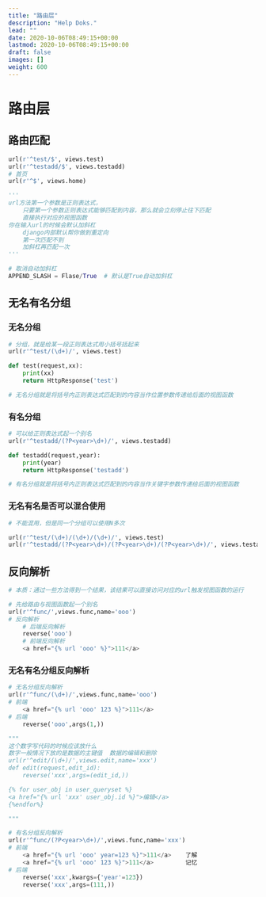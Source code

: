```yaml
---
title: "路由层"
description: "Help Doks."
lead: ""
date: 2020-10-06T08:49:15+00:00
lastmod: 2020-10-06T08:49:15+00:00
draft: false
images: []
weight: 600
---
```



# 路由层

## 路由匹配
```python
url(r'^test/$', views.test)
url(r'^testadd/$', views.testadd)
# 首页
url(r'^$', views.home)

'''
url方法第一个参数是正则表达式，
	只要第一个参数正则表达式能够匹配到内容，那么就会立刻停止往下匹配
    直接执行对应的视图函数
你在输入url的时候会默认加斜杠
	django内部默认帮你做到重定向
    第一次匹配不到
    加斜杠再匹配一次
'''

# 取消自动加斜杠
APPEND_SLASH = Flase/True  # 默认是True自动加斜杠
```
<a name="bj4ym"></a>
## 无名有名分组
<a name="i13CR"></a>
### 无名分组
```python
# 分组，就是给某一段正则表达式用小括号括起来
url(r'^test/(\d+)/', views.test)

def test(request,xx):
    print(xx)
    return HttpResponse('test')

# 无名分组就是将括号内正则表达式匹配到的内容当作位置参数传递给后面的视图函数
```
<a name="Z3V1Y"></a>
### 有名分组
```python
# 可以给正则表达式起一个别名
url(r'^testadd/(?P<year>\d+)/', views.testadd)

def testadd(request,year):
    print(year)
    return HttpResponse('testadd')

# 有名分组就是将括号内正则表达式匹配到的内容当作关键字参数传递给后面的视图函数
```
<a name="yCrii"></a>
### 无名有名是否可以混合使用
```python
# 不能混用，但是同一个分组可以使用N多次

url(r'^test/(\d+)/(\d+)/(\d+)/', views.test)
url(r'^testadd/(?P<year>\d+)/(?P<year>\d+)/(?P<year>\d+)/', views.testadd)
```
<a name="t5Lhi"></a>
## 反向解析
```python
# 本质：通过一些方法得到一个结果，该结果可以直接访问对应的url触发视图函数的运行

# 先给路由与视图函数起一个别名
url(r'^func/',views.func,name='ooo')
# 反向解析
	# 后端反向解析
    reverse('ooo')
    # 前端反向解析
    <a href="{% url 'ooo' %}">111</a>
```
<a name="R25rs"></a>
### 无名有名分组反向解析
```python
# 无名分组反向解析
url(r'^func/(\d+)/',views.func,name='ooo')
# 前端
    <a href="{% url 'ooo' 123 %}">111</a>
# 后端
    reverse('ooo',args(1,))

"""
这个数字写代码的时候应该放什么
数字一般情况下放的是数据的主键值  数据的编辑和删除
url(r'^edit/(\d+)/',views.edit,name='xxx')
def edit(request,edit_id):
	reverse('xxx',args=(edit_id,))

{% for user_obj in user_queryset %}
<a href="{% url 'xxx' user_obj.id %}">编辑</a>
{%endfor%}

"""

# 有名分组反向解析
url(r'^func/(?P<year>\d+)/',views.func,name='xxx')
# 前端
    <a href="{% url 'ooo' year=123 %}">111</a>    了解
    <a href="{% url 'ooo' 123 %}">111</a>         记忆
# 后端
	reverse('xxx',kwargs={'year'=123})
	reverse('xxx',args=(111,))
```

